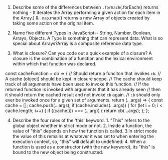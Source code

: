 1. Describe some of the differences between `.forEach`(.forEach() returns nothing - It iterates the Array performing a given action for each item in the Array.) & `.map`.map() returns a new Array of objects created by taking some action on the original item. 

2. Name five different Types in JavaScript-- String, Number, Boolean, Arrays, Objects. A Type is something that can represent data. What is so special about Arrays?Array is a composite reference data type. 

3. What is closure? Can you code out a quick example of a closure?  A closure is the combination of a function and the lexical environment within which that function was declared. 

const cacheFunction = cb => {
  // Should return a funciton that invokes `cb`.
  // A cache (object) should be kept in closure scope.
  // The cache should keep track of all arguments have been used to invoke this function.
  // If the returned function is invoked with arguments that it has already seen
  // then it should return the cached result and not invoke `cb` again.
  // `cb` should only ever be invoked once for a given set of arguments.
return (...args) => {
  const cache = [];
  cache.push(...args);
  if (cache.includes(...args)) {
    for (let i = 0; i < cache.length; i++) {
      if ((cache[i]) === (...arg)) {
        return cb(...args); 
      };
    };

4. Describe the four rules of the 'this' keyword. 1. "This" refers to the global object whether in strict mode or not. 2. Inside a function, the value of "this" depends on how the function is called. 3.In strict mode the value of this remains at whatever it was set to when entering the execution context, so, "this" will default to undefined:  4. When a function is used as a constructor (with the new keyword), its "this" is bound to the new object being constructed.



